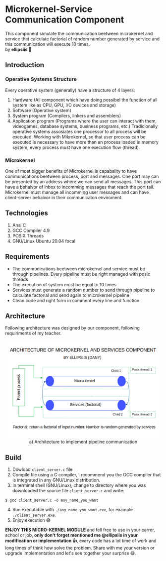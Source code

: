 # Microkernel-Service Communication Component
This component simulate the communication beetween microkernel and service that calculate factorial of random number generated by service and this communication will execute 10 times.  
by **ellipsiis :vhs:**
## Introduction
### Operative Systems Structure
Every operative system (generally) have a structure of 4 layers:
1. Hardware (All component which have doing possibel the function of all system like as CPU, GPU, I/O devices and storage)
2. Software (Operative system)
3. System program (Compilers, linkers and assemblers)
4. Application program (Programs where the user can interact with them, videogames, database systems, business programs, etc.)
Tradicionally operative systems assosiates one processor to all process will be executed. Working with Mikrokernel, so that user process can be executed is necessary to have more than an process loaded in memory system, every process must have one execution flow (thread). 
### Microkernel
One of most bigger benefits of Microkernel is capabality to have communications beetween process, port and messages. One port may can be presented by an address where we can send all messages. This port can have a behaivor of inbox to incomming messages that reach the port tail.
Microkernel must manage all incomming user messages and can have client-server behaivor in their communicaton enviroment. 
## Technologies
1. Ansi C
2. GCC Compiler 4.9
3. POSIX Threads
4. GNU/Linux Ubuntu 20.04 focal 
## Requirements
- The communications beetween microkernel and service must be through pipelines. Every pipeline must be right managed with posix threads
- The execution of system must be equal to 10 times
- Services must generate a random number to send through pipeline to calculate factorial and send again to microkernel pipeline
- Clean code and right form in comment every line and function
## Architecture
Following architecture was designed by our component, following requiriments of my teacher.

<p align="center"> <img src="./src/architecture.png" width="700px"> <br> a) Architecture to implement pipeline communication </p>


## Build
1. Dowload `client_server.c` file
2. Compile file using a C compiler, I recommend you the GCC compiler that is integrated in any GNU/Linux distribution.
3. In terminal shell (GNU/Linux), change to directory where you was downloaded the source file `client_server.c` and write:
```console
$ gcc client_server.c -o any_name_you_want
```
4. Run executable with `./any_name_you_want.exe`, for example `./client_server.exe`.
5. Enjoy execution :smile:

**ENJOY THIS MICRO-KERNEL MODULE** and fell free to use in your carrer, school or job, **only don't forget mentioned me @ellipsiis in your modification or implementation :thumbsup:**, every code has a lot time of work and long times of think how solve the problem. Share with me your version or upgrade implementation and let's see together your surprise :smile:.
